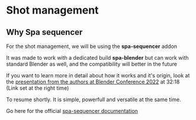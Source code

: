 # Shot management


## Why Spa sequencer

For the shot management, we will be using the **spa-sequencer** addon

It was made to work with a dedicated build **spa-blender** but can work with standard Blender as well, and the compatibility will better in the future

If you want to learn more in detail about how it works and it's origin, look at the [presentation from the authors at Blender Conference 2022](https://youtu.be/0HNmJebYY8M?si=B_IyGVWBMoxCzGiD&t=1938) at 32:18 (Link set at the right time)

To resume shortly. It is simple, powerfull and versatile at the same time.


Go here for the official [spa-sequencer documentation](https://the-spa-studios.github.io/blender-spa-userdoc/layout/)


<!-- TODO merge project setup and shot management categories -->